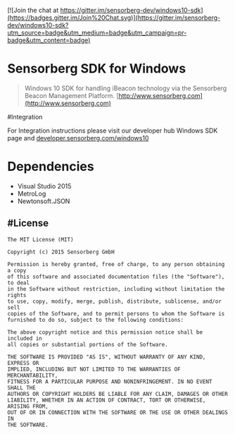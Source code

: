 [![Join the chat at https://gitter.im/sensorberg-dev/windows10-sdk](https://badges.gitter.im/Join%20Chat.svg)](https://gitter.im/sensorberg-dev/windows10-sdk?utm_source=badge&utm_medium=badge&utm_campaign=pr-badge&utm_content=badge)


# Sensorberg SDK for Windows #
> Windows 10 SDK for handling iBeacon technology via the Sensorberg Beacon Management Platform. [http://www.sensorberg.com](http://www.sensorberg.com)


#Integration

For Integration instructions please visit our developer hub Windows SDK page and [developer.sensorberg.com/windows10](https://developer.sensorberg.com/windows10/)


# Dependencies
* Visual Studio 2015
* MetroLog
* Newtonsoft.JSON

#License
-------

	The MIT License (MIT)
	
	Copyright (c) 2015 Sensorberg GmbH
	
	Permission is hereby granted, free of charge, to any person obtaining a copy
	of this software and associated documentation files (the "Software"), to deal
	in the Software without restriction, including without limitation the rights
	to use, copy, modify, merge, publish, distribute, sublicense, and/or sell
	copies of the Software, and to permit persons to whom the Software is
	furnished to do so, subject to the following conditions:
	
	The above copyright notice and this permission notice shall be included in
	all copies or substantial portions of the Software.
	
	THE SOFTWARE IS PROVIDED "AS IS", WITHOUT WARRANTY OF ANY KIND, EXPRESS OR
	IMPLIED, INCLUDING BUT NOT LIMITED TO THE WARRANTIES OF MERCHANTABILITY,
	FITNESS FOR A PARTICULAR PURPOSE AND NONINFRINGEMENT. IN NO EVENT SHALL THE
	AUTHORS OR COPYRIGHT HOLDERS BE LIABLE FOR ANY CLAIM, DAMAGES OR OTHER
	LIABILITY, WHETHER IN AN ACTION OF CONTRACT, TORT OR OTHERWISE, ARISING FROM,
	OUT OF OR IN CONNECTION WITH THE SOFTWARE OR THE USE OR OTHER DEALINGS IN
	THE SOFTWARE.
